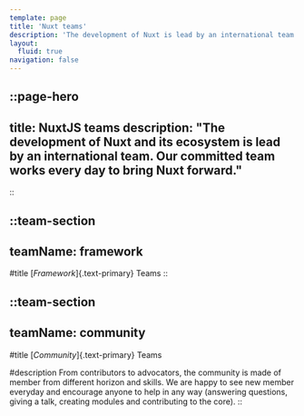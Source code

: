 ```yaml
---
template: page
title: 'Nuxt teams'
description: 'The development of Nuxt is lead by an international team. Our committed team works every day to move Nuxt forward.'
layout:
  fluid: true
navigation: false
---
```


::page-hero
---
title: NuxtJS teams
description: "The development of Nuxt and its ecosystem is lead by an international team. Our committed team works every day to bring Nuxt forward."
---
::

::team-section
---
teamName: framework
---

#title
[_Framework_]{.text-primary} Teams
::

::team-section
---
teamName: community
---
#title
[_Community_]{.text-primary} Teams

#description
From contributors to advocators, the community is made of member from different horizon and skills. We are happy to see new member everyday and encourage anyone to help in any way (answering questions, giving a talk, creating modules and contributing to the core).
::
